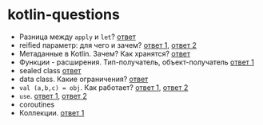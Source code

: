 # kotlin-questions

* Разница между `apply` и `let`? [ответ](https://medium.com/@elye.project/mastering-kotlin-standard-functions-run-with-let-also-and-apply-9cd334b0ef84)
* reified параметр: для чего и зачем? [ответ 1](https://kotlinlang.org/docs/reference/inline-functions.html#reified-type-parameters), [ответ 2](https://stackoverflow.com/questions/45949584/how-does-the-reified-keyword-in-kotlin-work)
* Метаданные в Kotlin. Зачем? Как хранятся? [ответ](https://speakerdeck.com/takhion/exploiting-kotlin-metadata-plus-annotation-processing)
* Функции - расширения. Тип-получатель, объект-получатель [ответ 1](https://stackoverflow.com/questions/45875491/what-is-a-receiver-in-kotlin)
* sealed class [ответ](https://stackoverflow.com/questions/50772328/what-are-sealed-classes-in-kotlin)
* data class. Какие ограничения? [ответ](https://kotlinlang.org/docs/reference/data-classes.html)
* ```val (a,b,c) = obj```. Как работает? [ответ 1](http://kotlinlang.org/docs/reference/multi-declarations.html), [ответ 2](https://www.baeldung.com/kotlin-destructuring-declarations) 
* ```use```. [ответ 1](https://www.tutorialkart.com/kotlin/kotlin-use-function/), [ответ 2](http://kotlinlang.org/api/latest/jvm/stdlib/kotlin.io/use.html)
* coroutines
* Коллекции. [ответ 1](https://blog.jetbrains.com/kotlin/2012/09/kotlin-m3-is-out/#Collections)
